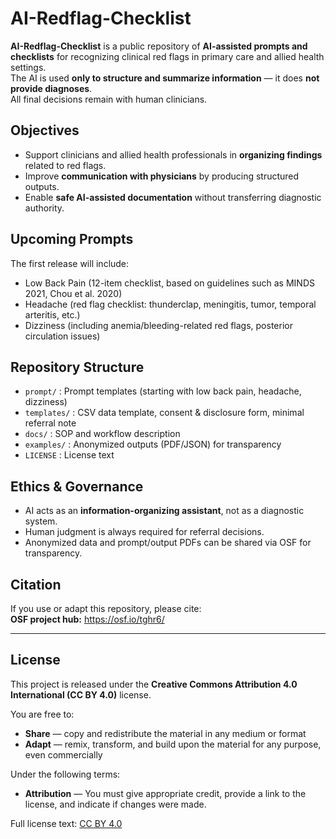 # AI-Redflag-Checklist

**AI-Redflag-Checklist** is a public repository of **AI-assisted prompts and checklists** for recognizing clinical red flags in primary care and allied health settings.  
The AI is used **only to structure and summarize information** — it does **not provide diagnoses**.  
All final decisions remain with human clinicians.

## Objectives
- Support clinicians and allied health professionals in **organizing findings** related to red flags.  
- Improve **communication with physicians** by producing structured outputs.  
- Enable **safe AI-assisted documentation** without transferring diagnostic authority.  

## Upcoming Prompts
The first release will include:
- Low Back Pain (12-item checklist, based on guidelines such as MINDS 2021, Chou et al. 2020)  
- Headache (red flag checklist: thunderclap, meningitis, tumor, temporal arteritis, etc.)  
- Dizziness (including anemia/bleeding-related red flags, posterior circulation issues)

## Repository Structure
- `prompt/` : Prompt templates (starting with low back pain, headache, dizziness)  
- `templates/` : CSV data template, consent & disclosure form, minimal referral note  
- `docs/` : SOP and workflow description  
- `examples/` : Anonymized outputs (PDF/JSON) for transparency  
- `LICENSE` : License text  

## Ethics & Governance
- AI acts as an **information-organizing assistant**, not as a diagnostic system.  
- Human judgment is always required for referral decisions.  
- Anonymized data and prompt/output PDFs can be shared via OSF for transparency.  

## Citation
If you use or adapt this repository, please cite:  
**OSF project hub:** https://osf.io/tghr6/

---

## License
This project is released under the **Creative Commons Attribution 4.0 International (CC BY 4.0)** license.

You are free to:
- **Share** — copy and redistribute the material in any medium or format  
- **Adapt** — remix, transform, and build upon the material for any purpose, even commercially  

Under the following terms:
- **Attribution** — You must give appropriate credit, provide a link to the license, and indicate if changes were made.  

Full license text: [CC BY 4.0](https://creativecommons.org/licenses/by/4.0/)
